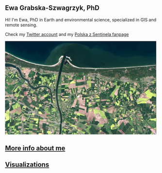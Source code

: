 ## Ewa Grabska-Szwagrzyk, PhD

Hi! I'm Ewa, PhD in Earth and environmental science, specialized in GIS and remote sensing. 

Check my [Twitter account](https://twitter.com/egrabska) and my [Polska z Sentinela fanpage](https://www.facebook.com/polskazsentinela) 

![Image](96042985_762047990997283_8521755688437809152_n.jpg)


## [More info about me](https://egrabska.github.io/about_me/)
## [Visualizations](https://egrabska.github.io/visualizations/)
